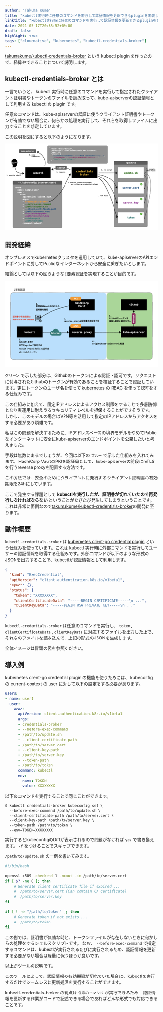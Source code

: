 ```yaml
---
author: "Takuma Kume"
title: "kubectl実行時に任意のコマンドを実行して認証情報を更新できるpluginを実装した"
linktitle: "kubectl実行時に任意のコマンドを実行して認証情報を更新できるpluginを実装した"
date: 2021-05-17T20:38:52+09:00
draft: false
highlight: true
tags: ["cloudnative", "kubernetes", "kubectl-credentials-broker"]
---
```


[takumakume/kubectl-credentials-broker](https://github.com/takumakume/kubectl-credentials-broker) という kubectl plugin を作ったので、経緯やできることについて説明します。

## kubectl-credentials-broker とは

一言でいうと、 kubectl 実行時に任意のコマンドを実行して指定されたクライアント証明書やトークンのファイルを読み取って、kube-apiserverの認証情報として利用する kubectl の plugin です。

任意のコマンドは、kube-apiserverの認証に使うクライアント証明書やトークンが有効でない場合に、何らかの処理を実行して、それらを取得しファイルに出力することを想定しています。

この説明を図にすると以下のようになります。

![image](/img/2021-05-17/credentials-broker.jpeg)

## 開発経緯

オンプレミスでkubernetesクラスタを運用していて、kube-apiserverのAPIエンドポイントに対してPublicなインターネットから安全に繋ぎたいとします。

結論としては以下の図のような2要素認証を実現することが目的です。

![image](/img/2021-05-17/auth.jpeg)

`グリーン` で示した部分は、Githubのトークンによる認証・認可です。リクエストに付与されたGithubのトークンが有効であることを検証することで認証しています。更にトークンのユーザ名を使って kubernetes の RBAC を使って認可をする仕組みです。

この仕組みに加えて、固定IPアドレスによるアクセス制限をすることで多層防御となり実運用に耐えうるセキュリティレベルを担保することができそうです。
しかし、このモデルの場合はVPN等を活用して指定のIPアドレスからアクセスをする必要があり煩雑です。

私はこの問題を解決するために、IPアドレスベースの境界モデルをやめてPublicなインターネットに安全にkube-apiserverのエンドポイントを公開したいと考えました。

手段は無数にあるでしょうが、今回は以下の `ブルー` で示した仕組みを入れてみます。
HashiCorp VaultのPKIを認証局として、kube-apiserverの前段にmTLSを行うreverse proxyを配置する方法です。

この方法では、安全のためにクライアントに発行するクライアント証明書の有効期限を24hにしています。

ここで発生する課題として **kubectlを実行したが、証明書が切れていたので再発行しなければならない** ということがたびたび発生してしまうということです。
これは非常に面倒なので[takumakume/kubectl-credentials-broker](https://github.com/takumakume/kubectl-credentials-broker)の開発に至ります。

## 動作概要

`kubectl-credentials-broker` は [kubernetes client-go credential plugin](https://kubernetes.io/ja/docs/reference/access-authn-authz/authentication/#client-go%E3%82%AF%E3%83%AC%E3%83%87%E3%83%B3%E3%82%B7%E3%83%A3%E3%83%AB%E3%83%97%E3%83%A9%E3%82%B0%E3%82%A4%E3%83%B3) という仕組みを使っています。これは kubectl 実行時に外部コマンドを実行してユーザーの認証情報を取得する仕組みです。外部コマンドが以下のような形式のJSONを出力することで、kubectlが認証情報として利用します。

```json
{
  "kind": "ExecCredential",
  "apiVersion": "client.authentication.k8s.io/v1beta1",
  "spec": {},
  "status": {
    "token": "XXXXXXXX",
    "clientCertificateData": "-----BEGIN CERTIFICATE-----\n ...",
    "clientKeyData": "-----BEGIN RSA PRIVATE KEY-----\n ..."
  }
}
```

`kubectl-credentials-broker` は任意のコマンドを実行し、 `token` , `clientCertificateData` , `clientKeyData` に対応するファイルを出力した上で、それらのファイルを読み込んで、上記の形式のJSONを生成します。

全体イメージは冒頭の図を参照ください。

## 導入例

kubernetes client-go credential plugin の機能を使うためには、 kubeconfig の current-context の user に対して以下の設定をする必要があります。

```yaml
users:
- name: user1
  user:
    exec:
      apiVersion: client.authentication.k8s.io/v1beta1
      args:
      - credentials-broker
      - --before-exec-command
      - /path/to/update.sh
      - --client-certificate-path
      - /path/to/server.cert
      - --client-key-path
      - /path/to/server.key
      - --token-path
      - /path/to/token
      command: kubectl
      env:
      - name: TOKEN
        value: XXXXXXXX
```

以下のコマンドを実行することで同じことができます。

```
$ kubectl credentials-broker kubeconfig set \
  --before-exec-command /path/to/update.sh \
  --client-certificate-path /path/to/server.cert \
  --client-key-path /path/to/server.key \
  --token-path /path/to/token \
  --env=TOKEN=XXXXXXXX
```

実行するとkubeconfigのDiffが表示されるので問題がなければ `yes` で書き換えます。 `-f` をつけることでスキップできます。

`/path/to/update.sh` の一例を書いてみます。

```sh
#!/bin/bash

openssl x509 -checkend 1 -noout -in /path/to/server.cert
if [ $? -ne 0 ]; then
    # Generate client certificate file if expired ...
    #  /path/to/server.cert (Can contain CA certificate)
    #  /path/to/server.key
fi

if [ ! -e "/path/to/token" ]; then
    # Generate token if not exists ...
    #  /path/to/token
fi
```

この例では、証明書が無効な時と、トークンファイルが存在しないときに何かしらの処理をするシェルスクリプトです。
なお、 `--before-exec-command` で指定するコマンドは、kubectlが実行されるたびに実行されるため、認証情報を更新する必要がない場合は軽量に保つほうが良いです。

以上がツールの説明です。

このツールによって、認証情報の有効期限が切れていた場合に、kubectlを実行するだけでシームレスに更新処理を実行することができます。

kubectl-credentials-broker の利点は `任意のコマンド` が実行できるため、認証情報を更新する作業がコードで記述できる場合であればどんな形式でも対応できることです。

